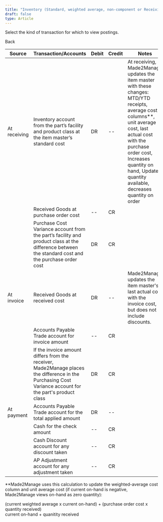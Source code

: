 ```yaml
---
title: "Inventory (Standard, weighted average, non-component or Receiving)"
draft: false
type: Article
---
```


Select the kind of transaction for which to view postings. 

Back

| Source       | Transaction/Accounts                                                                                                                                    | Debit | Credit | Notes                                                                                                                                                                                                                                                                   |
|--------------|---------------------------------------------------------------------------------------------------------------------------------------------------------|-------|--------|-------------------------------------------------------------------------------------------------------------------------------------------------------------------------------------------------------------------------------------------------------------------------|
| At receiving | Inventory account from the part’s facility and product class at the item master’s standard cost                                                         | DR    | --     | At receiving, Made2Manage updates the item master with these changes: MTD/YTD receipts, average cost columns\**, unit average cost, last actual cost with the purchase order cost, Increases quantity on hand, Updates quantity available, decreases quantity on order |
|              | Received Goods at purchase order cost                                                                                                                   | --    | CR     |                                                                                                                                                                                                                                                                         |
|              | Purchase Cost Variance account from the part’s facility and product class at the difference between the standard cost and the purchase order cost       | DR    | CR     |                                                                                                                                                                                                                                                                         |
| At invoice   | Received Goods at received cost                                                                                                                         | DR    | --     | Made2Manage updates the item master's last actual cost with the invoice cost, but does not include discounts.                                                                                                                                                           |
|              | Accounts Payable Trade account for invoice amount                                                                                                       | --    | CR     |                                                                                                                                                                                                                                                                         |
|              | If the invoice amount differs from the receiver, Made2Manage places the difference in the Purchasing Cost Variance account for the part's product class | DR    | CR     |                                                                                                                                                                                                                                                                         |
| At payment   | Accounts Payable Trade account for the total applied amount                                                                                             | DR    | --     |                                                                                                                                                                                                                                                                         |
|              | Cash for the check amount                                                                                                                               | --    | CR     |                                                                                                                                                                                                                                                                         |
|              | Cash Discount account for any discount taken                                                                                                            | --    | CR     |                                                                                                                                                                                                                                                                         |
|              | AP Adjustment account for any adjustment taken                                                                                                          | --    | CR     |                                                                                                                                                                                                                                                                         |

\**Made2Manage uses this calculation to update the weighted-average cost column and unit average cost (if current on-hand is negative, Made2Manage views on-hand as zero quantity):

(current weighted average x current on-hand) + (purchase order cost x quantity received)  
current on-hand + quanitity received